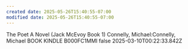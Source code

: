 ```yaml
---
created date: 2025-05-26T15:40:55-07:00
modified date: 2025-05-26T15:40:55-07:00
---
```

The Poet
A Novel (Jack McEvoy Book 1)
Connelly, Michael:Connelly, Michael
BOOK
KINDLE
B000FC1MMI
false
2025-03-10T00:22:33.842Z
